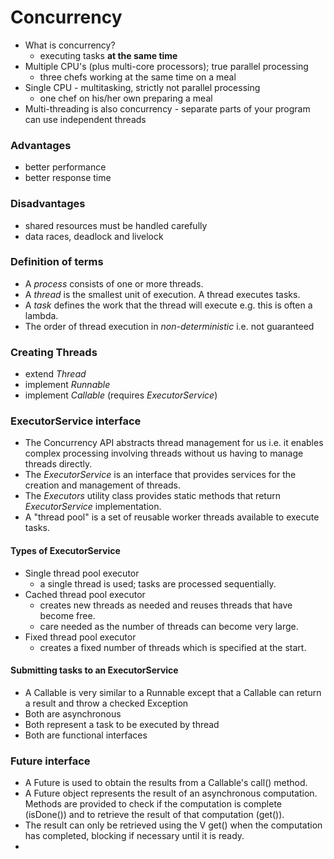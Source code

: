 # Concurrency

* What is concurrency?
  * executing tasks **at the same time**
* Multiple CPU's (plus multi-core processors); true parallel processing
  * three chefs working at the same time on a meal
* Single CPU - multitasking, strictly not parallel processing
  * one chef on his/her own preparing a meal
* Multi-threading is also concurrency - separate parts of your program can use independent threads

### Advantages
* better performance
* better response time

### Disadvantages
* shared resources must be handled carefully
* data races, deadlock and livelock

### Definition of terms
* A *process* consists of one or more threads.
* A *thread* is the smallest unit of execution. A thread executes tasks.
* A *task* defines the work that the thread will execute e.g. this is often a lambda.
* The order of thread execution in *non-deterministic* i.e. not guaranteed

### Creating Threads
* extend *Thread*
* implement *Runnable*
* implement *Callable* (requires *ExecutorService*)

### ExecutorService interface
* The Concurrency API abstracts thread management for us i.e. it enables complex processing involving threads without us having to manage threads directly.
* The *ExecutorService* is an interface that provides services for the creation and management of threads.
* The *Executors* utility class provides static methods that return *ExecutorService* implementation.
* A "thread pool" is a set of reusable worker threads available to execute tasks.

#### Types of ExecutorService
* Single thread pool executor
  * a single thread is used; tasks are processed sequentially.
* Cached thread pool executor
  * creates new threads as needed and reuses threads that have become free.
  * care needed as the number of threads can become very large.
* Fixed thread pool executor
  * creates a fixed number of threads which is specified at the start.

#### Submitting tasks to an ExecutorService
* A Callable<V> is very similar to a Runnable except that a Callable can return a result and throw a checked Exception
* Both are asynchronous
* Both represent a task to be executed by thread 
* Both are functional interfaces

### Future<V> interface
* A Future<V> is used to obtain the results from a Callable's call() method.
* A Future<V> object represents the result of an asynchronous computation. Methods are provided to check if the computation is complete (isDone()) and to retrieve the result of that computation (get()).
* The result can only be retrieved using the V get() when the computation has completed, blocking if necessary until it is ready.
* 

